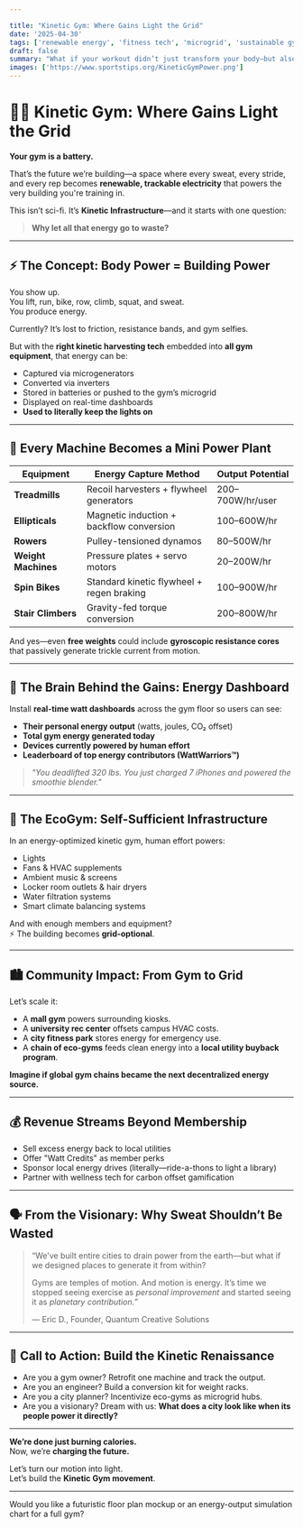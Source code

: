 ```yaml
---

title: "Kinetic Gym: Where Gains Light the Grid"  
date: '2025-04-30'  
tags: ['renewable energy', 'fitness tech', 'microgrid', 'sustainable gym', 'energy harvesting', 'green infrastructure', 'climate solutions', 'wearable tech']  
draft: false  
summary: "What if your workout didn’t just transform your body—but also energized your community? Welcome to the Kinetic Gym revolution: where every lift, run, and pedal fuels the lights, fans, and sound system of the gym itself."  
images: ['https://www.sportstips.org/KineticGymPower.png']  
---
```


# 🏋️‍♂️ Kinetic Gym: Where Gains Light the Grid

**Your gym is a battery.**

That’s the future we’re building—a space where every sweat, every stride, and every rep becomes **renewable, trackable electricity** that powers the very building you're training in.

This isn’t sci-fi. It’s **Kinetic Infrastructure**—and it starts with one question:

> **Why let all that energy go to waste?**

---

## ⚡ The Concept: Body Power = Building Power

You show up.  
You lift, run, bike, row, climb, squat, and sweat.  
You produce energy.

Currently? It’s lost to friction, resistance bands, and gym selfies.

But with the **right kinetic harvesting tech** embedded into **all gym equipment**, that energy can be:

- Captured via microgenerators  
- Converted via inverters  
- Stored in batteries or pushed to the gym’s microgrid  
- Displayed on real-time dashboards  
- **Used to literally keep the lights on**

---

## 🔌 Every Machine Becomes a Mini Power Plant

| Equipment | Energy Capture Method | Output Potential |
|-----------|------------------------|------------------|
| **Treadmills** | Recoil harvesters + flywheel generators | 200–700W/hr/user |
| **Ellipticals** | Magnetic induction + backflow conversion | 100–600W/hr |
| **Rowers** | Pulley-tensioned dynamos | 80–500W/hr |
| **Weight Machines** | Pressure plates + servo motors | 20–200W/hr |
| **Spin Bikes** | Standard kinetic flywheel + regen braking | 100–900W/hr |
| **Stair Climbers** | Gravity-fed torque conversion | 200–800W/hr |

And yes—even **free weights** could include **gyroscopic resistance cores** that passively generate trickle current from motion.

---

## 🧠 The Brain Behind the Gains: Energy Dashboard

Install **real-time watt dashboards** across the gym floor so users can see:

- **Their personal energy output** (watts, joules, CO₂ offset)  
- **Total gym energy generated today**  
- **Devices currently powered by human effort**  
- **Leaderboard of top energy contributors (WattWarriors™)**

> *"You deadlifted 320 lbs. You just charged 7 iPhones and powered the smoothie blender."*

---

## 🏢 The EcoGym: Self-Sufficient Infrastructure

In an energy-optimized kinetic gym, human effort powers:

- Lights  
- Fans & HVAC supplements  
- Ambient music & screens  
- Locker room outlets & hair dryers  
- Water filtration systems  
- Smart climate balancing systems

And with enough members and equipment?  
⚡ The building becomes **grid-optional**.

---

## 🏙️ Community Impact: From Gym to Grid

Let’s scale it:

- A **mall gym** powers surrounding kiosks.  
- A **university rec center** offsets campus HVAC costs.  
- A **city fitness park** stores energy for emergency use.  
- A **chain of eco-gyms** feeds clean energy into a **local utility buyback program**.

**Imagine if global gym chains became the next decentralized energy source.**

---

## 💰 Revenue Streams Beyond Membership

- Sell excess energy back to local utilities  
- Offer "Watt Credits" as member perks  
- Sponsor local energy drives (literally—ride-a-thons to light a library)  
- Partner with wellness tech for carbon offset gamification

---

## 🗣️ From the Visionary: Why Sweat Shouldn’t Be Wasted

> “We’ve built entire cities to drain power from the earth—but what if we designed places to generate it from within?  
>  
> Gyms are temples of motion. And motion is energy. It’s time we stopped seeing exercise as *personal improvement* and started seeing it as *planetary contribution.*”  
>   
> — Eric D., Founder, Quantum Creative Solutions

---

## 🚀 Call to Action: Build the Kinetic Renaissance

- Are you a gym owner? Retrofit one machine and track the output.  
- Are you an engineer? Build a conversion kit for weight racks.  
- Are you a city planner? Incentivize eco-gyms as microgrid hubs.  
- Are you a visionary? Dream with us: **What does a city look like when its people power it directly?**

---

**We’re done just burning calories.**  
Now, we’re **charging the future.**

Let’s turn our motion into light.  
Let’s build the **Kinetic Gym movement**.

---

Would you like a futuristic floor plan mockup or an energy-output simulation chart for a full gym?
